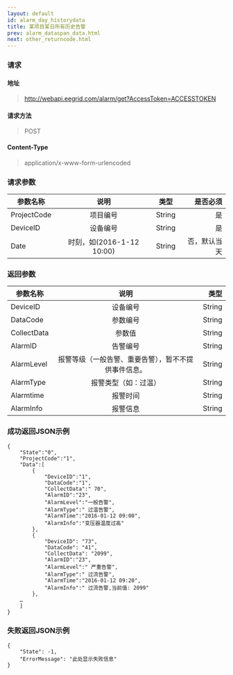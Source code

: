 ```yaml
---
layout: default
id: alarm_day_historydata
title: 某项目某日所有历史告警
prev: alarm_dataspan_data.html
next: other_returncode.html
---
```


### 请求
#### 地址
> http://webapi.eegrid.com/alarm/get?AccessToken=ACCESSTOKEN

#### 请求方法
> POST

#### Content-Type
> application/x-www-form-urlencoded

### 请求参数
| 参数名称        | 说明           | 类型  |   是否必须  |
| ------------- |:-------------:|:------:|-----:|
| ProjectCode      | 项目编号 | String |  是   |
| DeviceID      | 设备编号 | String |  是   |
| Date      | 时刻，如(2016-1-12 10:00) | String |  否，默认当天   |


### 返回参数
| 参数名称        | 说明           | 类型  |
| ------------- |:-------------:| -----:|
| DeviceID      | 设备编号      | String |
| DataCode        | 参数编号 | String |
| CollectData      | 参数值 | String |
| AlarmID      | 告警编号 | String |
| AlarmLevel      | 报警等级（一般告警、重要告警），暂不不提供事件信息。      | String |
| AlarmType      | 报警类型（如：过温） | String |
| Alarmtime      | 报警时间      | String |
| AlarmInfo        | 报警信息 | String |

### 成功返回JSON示例
```
{
    "State":"0",
    "ProjectCode":"1",
    "Data":[
        {
            "DeviceID":"1",
            "DataCode":"1",
            "CollectData":" 70",
            "AlarmID":"23",
            "AlarmLevel":"一般告警",
            "AlarmType":" 过温告警",
            "AlarmTime":"2016-01-12 09:00",
            "AlarmInfo":"变压器温度过高"
        },
        {
            "DeviceID": "73",
            "DataCode": "41",
            "CollectData": "2099",
            "AlarmID":"23",
            "AlarmLevel":" 严重告警",
            "AlarmType":" 过流告警",
            "AlarmTime":"2016-01-12 09:20",
            "AlarmInfo":" 过流告警,当前值: 2099"
        },
    …
    ]
}

```

### 失败返回JSON示例 
```
{
    "State": -1,
    "ErrorMessage": "此处显示失败信息"
}
```
